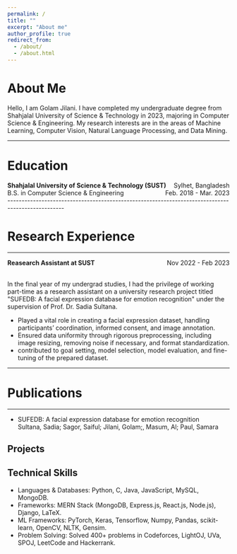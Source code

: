 ```yaml
---
permalink: /
title: ""
excerpt: "About me"
author_profile: true
redirect_from: 
  - /about/
  - /about.html
---
```

# About Me

Hello, I am Golam Jilani. I have completed my undergraduate degree from Shahjalal University of Science & Technology in 2023, majoring in Computer Science & Engineering. My research interests are in the areas of Machine Learning, Computer Vision, Natural Language Processing, and Data Mining.

----------------------------------------------------------------------------------------------------------
# Education
<div style="display: flex; justify-content: space-between;">
    <div><strong>Shahjalal University of Science & Technology (SUST)</strong></div>
    <div>Sylhet, Bangladesh</div>
</div>
<div style="display: flex; justify-content: space-between;">
    <div>B.S. in Computer Science & Engineering </div>
    <div>Feb. 2018 - Mar. 2023</div>
</div>
--------------------------------------------------------------------------------------------------

# Research Experience
-----------
<div style="display: flex; justify-content: space-between;">
    <div><strong>Reasearch Assistant at SUST</strong></div>
    <div>Nov 2022 - Feb 2023</div>
</div> <br/>

In the final year of my undergrad studies, I had the privilege of working part-time as a research assistant on a university research project titled "SUFEDB: A facial expression database for emotion recognition" under the supervision of Prof. Dr. Sadia Sultana.

* Played a vital role in creating a facial expression dataset, handling participants’ coordination, informed consent, and image annotation.
* Ensured data uniformity through rigorous preprocessing, including image resizing, removing noise if necessary, and format standardization.
* contributed to goal setting, model selection, model evaluation, and fine-tuning of the prepared dataset.
  
----------------------------------------------------------------------------------------------------------------
# Publications
---------------
* SUFEDB: A facial expression database for emotion recognition <br/>
  Sultana, Sadia; Sagor, Saiful; Jilani, Golam;, Masum, Al; Paul, Samara


Projects
------


Technical Skills
------
* Languages & Databases: Python, C, Java, JavaScript, MySQL, MongoDB.
* Frameworks: MERN Stack (MongoDB, Express.js, React.js, Node.js), Django, LaTeX.
* ML Frameworks: PyTorch, Keras, Tensorflow, Numpy, Pandas, scikit-learn, OpenCV, NLTK, Gensim.
* Problem Solving: Solved 400+ problems in Codeforces, LightOJ, UVa, SPOJ, LeetCode and Hackerrank.




